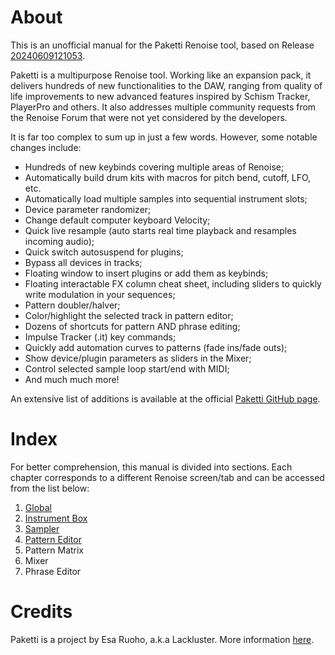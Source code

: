 # About
This is an unofficial manual for the Paketti Renoise tool, based on Release [20240609121053](https://github.com/esaruoho/org.lackluster.Paketti.xrnx/releases/tag/20240609121053).

Paketti is a multipurpose Renoise tool. Working like an expansion pack, it delivers hundreds of new functionalities to the DAW, ranging from quality of life improvements to new advanced features inspired by Schism Tracker, PlayerPro and others. It also addresses multiple community requests from the Renoise Forum that were not yet considered by the developers. 

It is far too complex to sum up in just a few words. However, some notable changes include:

* Hundreds of new keybinds covering multiple areas of Renoise;
* Automatically build drum kits with macros for pitch bend, cutoff, LFO, etc.
* Automatically load multiple samples into sequential instrument slots;
* Device parameter randomizer;
* Change default computer keyboard Velocity;
* Quick live resample (auto starts real time playback and resamples incoming audio);
* Quick switch autosuspend for plugins;
* Bypass all devices in tracks;
* Floating window to insert plugins or add them as keybinds;
* Floating interactable FX column cheat sheet, including sliders to quickly write modulation in your sequences;
* Pattern doubler/halver;
* Color/highlight the selected track in pattern editor;
* Dozens of shortcuts for pattern AND phrase editing;
* Impulse Tracker (.it) key commands;
* Quickly add automation curves to patterns (fade ins/fade outs);
* Show device/plugin parameters as sliders in the Mixer;
* Control selected sample loop start/end with MIDI;
* And much much more!

An extensive list of additions is available at the official [Paketti GitHub page](https://github.com/esaruoho/org.lackluster.Paketti.xrnx/).

# Index
For better comprehension, this manual is divided into sections. Each chapter corresponds to a different Renoise screen/tab and can be accessed from the list below:

1) [Global](https://github.com/untilde/paketti-unofficial-manual/blob/main/Documentation/1%20-%20Tools%20menu.md)
2) [Instrument Box](https://github.com/untilde/paketti-unofficial-manual/blob/main/Documentation/2%20-%20Instrument%20Box.md)
3) [Sampler](https://github.com/untilde/paketti-unofficial-manual/blob/main/Documentation/3%20-%20Sampler.md)
4) [Pattern Editor](https://github.com/untilde/paketti-unofficial-manual/blob/main/Documentation/4%20-%20Pattern%20Editor.md)
5) Pattern Matrix
6) Mixer
7) Phrase Editor

# Credits
Paketti is a project by Esa Ruoho, a.k.a Lackluster. More information [here](https://github.com/esaruoho/org.lackluster.Paketti.xrnx/blob/master/README.md#thanks).
